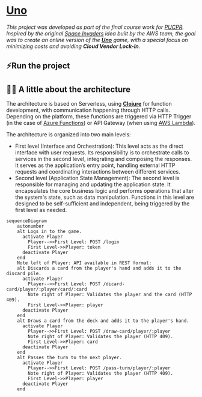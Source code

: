 # [Uno](https://en.wikipedia.org/wiki/Uno_(card_game))

_This project was developed as part of the final course work for [PUCPR](https://www.pucpr.br). Inspired by the original [Space Invaders](https://jay-ithiel.github.io/space_invaders) idea built by the AWS team, the goal was to create an online version of the [**Uno**](https://en.wikipedia.org/wiki/Uno_(card_game)) game, with a special focus on minimizing costs and avoiding **Cloud Vendor Lock-In**._

## ⚡️Run the project

## 👨‍🎓 A little about the architecture

The architecture is based on Serverless, using [**Clojure**](https://clojure.org) for function development, with communication happening through HTTP calls. Depending on the platform, these functions are triggered via HTTP Trigger (in the case of [Azure Functions](https://azure.microsoft.com/en-us/products/functions)) or API Gateway (when using [AWS Lambda](https://aws.amazon.com/pt/pm/lambda)).

The architecture is organized into two main levels:

- First level (Interface and Orchestration):
This level acts as the direct interface with user requests. Its responsibility is to orchestrate calls to services in the second level, integrating and composing the responses. It serves as the application’s entry point, handling external HTTP requests and coordinating interactions between different services.
- Second level (Application State Management):
The second level is responsible for managing and updating the application state. It encapsulates the core business logic and performs operations that alter the system's state, such as data manipulation. Functions in this level are designed to be self-sufficient and independent, being triggered by the first level as needed.

```mermaid
sequenceDiagram
    autonumber
    alt Logs in to the game.
      activate Player
        Player-->>First Level: POST /login
        First Level->>Player: token
      deactivate Player
    end
    Note left of Player: API available in REST format:
    alt Discards a card from the player's hand and adds it to the discard pile.
      activate Player
        Player-->>First Level: POST /dicard-card/player/:player/card/:card
        Note right of Player: Validates the player and the card (HTTP 409).
        First Level->>Player: player
      deactivate Player
    end
    alt Draws a card from the deck and adds it to the player's hand.
      activate Player
        Player-->>First Level: POST /draw-card/player/:player
        Note right of Player: Validates the player (HTTP 409).
        First Level->>Player: card
      deactivate Player
    end
    alt Passes the turn to the next player.
      activate Player
        Player-->>First Level: POST /pass-turn/player/:player
        Note right of Player: Validates the player (HTTP 409).
        First Level->>Player: player
      deactivate Player
    end
```

